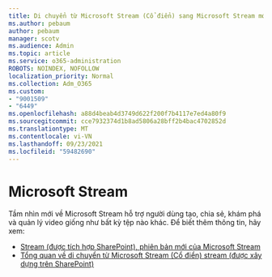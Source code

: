 ```yaml
---
title: Di chuyển từ Microsoft Stream (Cổ điển) sang Microsoft Stream mới
ms.author: pebaum
author: pebaum
manager: scotv
ms.audience: Admin
ms.topic: article
ms.service: o365-administration
ROBOTS: NOINDEX, NOFOLLOW
localization_priority: Normal
ms.collection: Adm_O365
ms.custom:
- "9001509"
- "6449"
ms.openlocfilehash: a88d4beab4d3749d622f200f7b4117e7ed4a80f9
ms.sourcegitcommit: cce7932374d1b8ad5806a28bff2b4bac4702852d
ms.translationtype: MT
ms.contentlocale: vi-VN
ms.lasthandoff: 09/23/2021
ms.locfileid: "59482690"
---
```

# <a name="microsoft-stream"></a>Microsoft Stream

Tầm nhìn mới về Microsoft Stream hỗ trợ người dùng tạo, chia sẻ, khám phá và quản lý video giống như bất kỳ tệp nào khác. Để biết thêm thông tin, hãy xem:

- [Stream (được tích hợp SharePoint), phiên bản mới của Microsoft Stream](https://docs.microsoft.com/stream/streamnew/new-stream)
- [Tổng quan về di chuyển từ Microsoft Stream (Cổ điển) stream (được xây dựng trên SharePoint)](https://docs.microsoft.com/stream/streamnew/stream-classic-to-new-migration-overview)